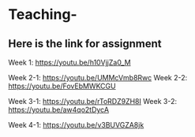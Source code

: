 # Teaching-

## Here is the link for assignment
Week 1: https://youtu.be/h10VjjZa0_M

Week 2-1: https://youtu.be/UMMcVmb8Rwc
Week 2-2: https://youtu.be/FovEbMWKCGU

Week 3-1: https://youtu.be/rToRDZ9ZH8I
Week 3-2: https://youtu.be/aw4qo2tDycA


Week 4-1: https://youtu.be/v3BUVGZA8jk
